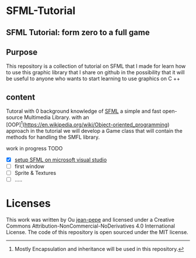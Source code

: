 # SFML-Tutorial
## SFML Tutorial: form zero to a full game
## Purpose
This repository is a collection of tutorial on SFML that I made for learn how to use this graphic library that I share on github in the possibility that it will be useful to anyone who wants to start learning to use graphics on C ++
## content
Tutoral with 0 background knowledge of [SFML](https://www.sfml-dev.org/index.php) a simple and fast open-source Multimedia Library.
with an [OOP][^1](https://en.wikipedia.org/wiki/Object-oriented_programming) approach in the tutorial we will develop a Game class that will contain the methods for handling the SMFL library.

work in progress
TODO
- [x] [setup SFML on microsoft visual studio](section_0/0.md)
- [ ] first window
- [ ] Sprite & Textures
- [ ] .....
# Licenses
This work was written by Ou [jean-pepe](https://github.com/jean-pepe) and licensed under a Creative Commons Attribution-NonCommercial-NoDerivatives 4.0 International License. The code of this repository is open sourced under the MIT license.
[^1]:Mostly Encapsulation and inheritance will be used in this repository.
